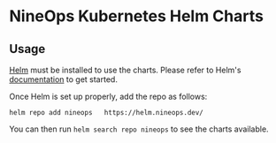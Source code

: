 # NineOps Kubernetes Helm Charts

## Usage

[Helm](https://helm.sh) must be installed to use the charts.
Please refer to Helm's [documentation](https://helm.sh/docs/) to get started.

Once Helm is set up properly, add the repo as follows:

```console
helm repo add nineops 	https://helm.nineops.dev/
```

You can then run `helm search repo nineops` to see the charts available.
